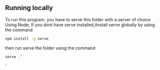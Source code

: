 
## Running locally
To run this program, you have to serve this folder with a server of choice
Using Node, If you dont have serve installed,iInstall serve globally by using
the command

```sh
npm install -g serve


```
 

then run serve the folder using the command

```sh
serve .`


```
 `

